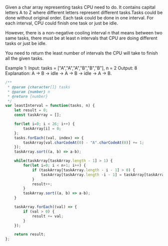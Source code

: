 Given a char array representing tasks CPU need to do. It contains capital letters A to Z where different letters represent different tasks.Tasks could be done without original order. Each task could be done in one interval. For each interval, CPU could finish one task or just be idle.

However, there is a non-negative cooling interval n that means between two same tasks, there must be at least n intervals that CPU are doing different tasks or just be idle.

You need to return the least number of intervals the CPU will take to finish all the given tasks.

Example 1:
Input: tasks = ["A","A","A","B","B","B"], n = 2
Output: 8
Explanation: A -> B -> idle -> A -> B -> idle -> A -> B.

```js
/**
 * @param {character[]} tasks
 * @param {number} n
 * @return {number}
 */
var leastInterval = function(tasks, n) {
    let result = 0;
    const taskArray = [];

    for(let i=0; i < 26; i++) {
        taskArray[i] = 0;
    };
    tasks.forEach((val, index) => {
        taskArray[val.charCodeAt(0) - "A".charCodeAt(0)] += 1;
    });
    taskArray.sort((a, b) => a-b);

    while(taskArray[taskArray.length - 1] > 1) {
        for(let i=0; i < n+1; i++) {
            if (taskArray[taskArray.length - i - 1] > 0) {
                taskArray[taskArray.length -i - 1] = taskArray[taskArray.length - i - 1] - 1;
            }
            result++;
        }
        taskArray.sort((a, b) => a-b);
    }

    taskArray.forEach((val) => {
        if (val > 0) {
            result += val;
        }
    });

    return result;
};
```
